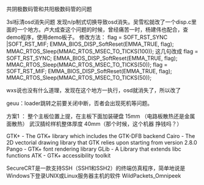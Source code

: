 共阴极数码管和共阳极数码管的问题

3sl标清osd消失问题
发现n/p制式切换导致osd消失。吴雪松就改了一个disp.c里面的一个地方。卢大成查这个问题的时候，曾经痛苦一时，杨建伟也配合，查demo程序，使用demo板子。
修改方法：
flag = SOFT_RST_SYNC |SOFT_RST_MIF; 
EMMA_BIOS_DISP_SoftReset(EMMA_TRUE, flag); 
MMAC_RTOS_Sleep(MMAC_RTOS_MSEC_TO_TICKS(100)); 
这几句改成 
flag = SOFT_RST_SYNC; 
EMMA_BIOS_DISP_SoftReset(EMMA_TRUE, flag); 
MMAC_RTOS_Sleep(MMAC_RTOS_MSEC_TO_TICKS(50)); 
flag = SOFT_RST_MIF; 
EMMA_BIOS_DISP_SoftReset(EMMA_TRUE, flag); 
MMAC_RTOS_Sleep(MMAC_RTOS_MSEC_TO_TICKS(50));

wxs说也没有什么道理，发现在这个地方一执行，osd就消失了，所以改了

geuu：loader跳转之前要关闭中断，否者会出现死机等问题。

方案1 ： 整个主板位置上提，在主板下面加装硬盘 15mm （电路板散热还是金属面散热） 武汉腈纶样机整体厚度 40mm（那个时候，这个机器 挣钱吗？）


GTK+ - The GTK+ library which includes the GTK-DFB backend 
Cairo - The 2D vectorial drawing library that GTK relies upon starting from version 2.8.0 
Pango - GTK+ font rendering library 
GLib - A Library that extends libc functions 
ATK - GTK+ accessibility toolkit 

SecureCRT是一款支持SSH（SSH1和SSH2）的终端仿真程序，简单地说是Windows下登录UNIX或Linux服务器主机的软件
WildPackets_Omnipeek

